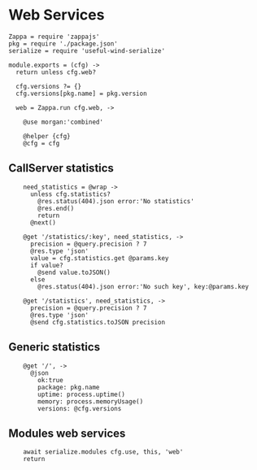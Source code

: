 Web Services
============

    Zappa = require 'zappajs'
    pkg = require './package.json'
    serialize = require 'useful-wind-serialize'

    module.exports = (cfg) ->
      return unless cfg.web?

      cfg.versions ?= {}
      cfg.versions[pkg.name] = pkg.version

      web = Zappa.run cfg.web, ->

        @use morgan:'combined'

        @helper {cfg}
        @cfg = cfg

CallServer statistics
---------------------

        need_statistics = @wrap ->
          unless cfg.statistics?
            @res.status(404).json error:'No statistics'
            @res.end()
            return
          @next()

        @get '/statistics/:key', need_statistics, ->
          precision = @query.precision ? 7
          @res.type 'json'
          value = cfg.statistics.get @params.key
          if value?
            @send value.toJSON()
          else
            @res.status(404).json error:'No such key', key:@params.key

        @get '/statistics', need_statistics, ->
          precision = @query.precision ? 7
          @res.type 'json'
          @send cfg.statistics.toJSON precision

Generic statistics
------------------

        @get '/', ->
          @json
            ok:true
            package: pkg.name
            uptime: process.uptime()
            memory: process.memoryUsage()
            versions: @cfg.versions

Modules web services
--------------------

        await serialize.modules cfg.use, this, 'web'
        return
